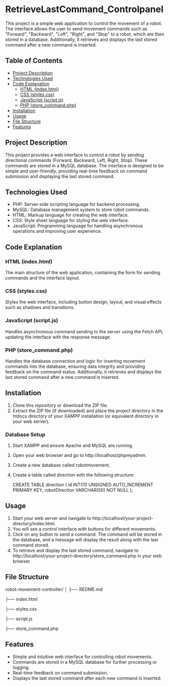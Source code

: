# RetrieveLastCommand_Controlpanel
This project is a simple web application to control the movement of a robot. The interface allows the user to send movement commands such as "Forward", "Backward", "Left", "Right", and "Stop" to a robot, which are then stored in a database. Additionally, it retrieves and displays the last stored command after a new command is inserted.

## Table of Contents

- [Project Description](#project-description)
- [Technologies Used](#technologies-used)
- [Code Explanation](#code-explanation)
  - [HTML (index.html)](#html-indexhtml)
  - [CSS (styles.css)](#css-stylescss)
  - [JavaScript (script.js)](#javascript-scriptjs)
  - [PHP (store_command.php)](#php-store_commandphp)
- [Installation](#installation)
- [Usage](#usage)
- [File Structure](#file-structure)
- [Features](#features)

## Project Description

This project provides a web interface to control a robot by sending directional commands (Forward, Backward, Left, Right, Stop). These commands are stored in a MySQL database. The interface is designed to be simple and user-friendly, providing real-time feedback on command submission and displaying the last stored command.

## Technologies Used

- PHP: Server-side scripting language for backend processing.
- MySQL: Database management system to store robot commands.
- HTML: Markup language for creating the web interface.
- CSS: Style sheet language for styling the web interface.
- JavaScript: Programming language for handling asynchronous operations and improving user experience.

## Code Explanation

### HTML (index.html)

The main structure of the web application, containing the form for sending commands and the interface layout.

### CSS (styles.css)

Styles the web interface, including button design, layout, and visual effects such as shadows and transitions.

### JavaScript (script.js)

Handles asynchronous command sending to the server using the Fetch API, updating the interface with the response message.

### PHP (store_command.php)

Handles the database connection and logic for inserting movement commands into the database, ensuring data integrity and providing feedback on the command status. Additionally, it retrieves and displays the last stored command after a new command is inserted.


## Installation

1. Clone this repository or download the ZIP file.
2. Extract the ZIP file (if downloaded) and place the project directory in the htdocs directory of your XAMPP installation (or equivalent directory in your web server).

### Database Setup

1. Start XAMPP and ensure Apache and MySQL are running.
2. Open your web browser and go to http://localhost/phpmyadmin.
3. Create a new database called robotmovement.
4. Create a table called direction with the following structure:

  
   CREATE TABLE direction (
       id INT(11) UNSIGNED AUTO_INCREMENT PRIMARY KEY,
       robotDirection VARCHAR(50) NOT NULL
   );
   
## Usage

1. Start your web server and navigate to http://localhost/your-project-directory/index.html.
2. You will see a control interface with buttons for different movements.
3. Click on any button to send a command. The command will be stored in the database, and a message will display the result along with the last command stored.
4. To retrieve and display the last stored command, navigate to http://localhost/your-project-directory/store_command.php in your web browser.

## File Structure

robot-movement-controller/
│
├── REDME.md

├── index.html

├── styles.css

├── script.js

├── store_command.php


## Features

- Simple and intuitive web interface for controlling robot movements.
- Commands are stored in a MySQL database for further processing or logging.
- Real-time feedback on command submission.
- Displays the last stored command after each new command is inserted.
